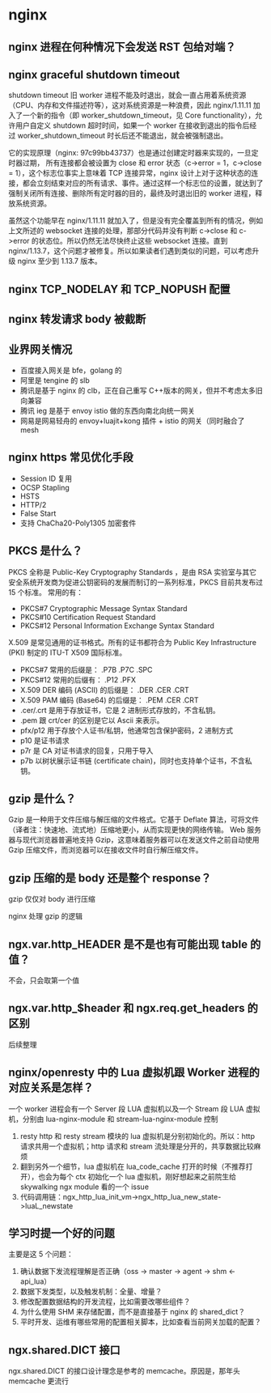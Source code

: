 # nginx

## nginx 进程在何种情况下会发送 RST 包给对端？

## nginx graceful shutdown timeout

shutdown timeout
旧 worker 进程不能及时退出，就会一直占用着系统资源（CPU、内存和文件描述符等），这对系统资源是一种浪费，因此 nginx/1.11.11 加入了一个新的指令（即 worker_shutdown_timeout，见 Core functionality），允许用户自定义 shutdown 超时时间，如果一个 worker 在接收到退出的指令后经过 worker_shutdown_timeout 时长后还不能退出，就会被强制退出。

它的实现原理（nginx: 97c99bb43737）也是通过创建定时器来实现的，一旦定时器过期， 所有连接都会被设置为 close 和 error 状态（c->error = 1，c->close = 1），这个标志位事实上意味着 TCP 连接异常，nginx 设计上对于这种状态的连接，都会立刻结束对应的所有请求、事件。通过这样一个标志位的设置，就达到了强制关闭所有连接、删除所有定时器的目的，最终及时退出旧的 worker 进程，释放系统资源。

虽然这个功能早在 nginx/1.11.11 就加入了，但是没有完全覆盖到所有的情况，例如上文所述的 websocket 连接的处理，那部分代码并没有判断 c->close 和 c->error 的状态位。所以仍然无法尽快终止这些 websocket 连接。直到 nginx/1.13.7，这个问题才被修复。所以如果读者们遇到类似的问题，可以考虑升级 nginx 至少到 1.13.7 版本。

## nginx TCP_NODELAY 和 TCP_NOPUSH 配置

## nginx 转发请求 body 被截断

## 业界网关情况

- 百度接入网关是 bfe，golang 的
- 阿里是 tengine 的 slb
- 腾讯是基于 nginx 的 clb，正在自己重写 C++版本的网关，但并不考虑太多旧向兼容
- 腾讯 ieg 是基于 envoy istio 做的东西向南北向统一网关
- 网易是网易轻舟的 envoy+luajit+kong 插件 + istio 的网关（同时融合了 mesh

## nginx https 常见优化手段

- Session ID 复用
- OCSP Stapling
- HSTS
- HTTP/2
- False Start
- 支持 ChaCha20-Poly1305 加密套件

## PKCS 是什么？

PKCS 全称是 Public-Key Cryptography Standards ，是由 RSA 实验室与其它安全系统开发商为促进公钥密码的发展而制订的一系列标准，PKCS 目前共发布过 15 个标准。 常用的有：

- PKCS#7 Cryptographic Message Syntax Standard
- PKCS#10 Certification Request Standard
- PKCS#12 Personal Information Exchange Syntax Standard

X.509 是常见通用的证书格式。所有的证书都符合为 Public Key Infrastructure (PKI) 制定的 ITU-T X509 国际标准。

- PKCS#7 常用的后缀是： .P7B .P7C .SPC
- PKCS#12 常用的后缀有： .P12 .PFX
- X.509 DER 编码 (ASCII) 的后缀是： .DER .CER .CRT
- X.509 PAM 编码 (Base64) 的后缀是： .PEM .CER .CRT
- .cer/.crt 是用于存放证书，它是 2 进制形式存放的，不含私钥。
- .pem 跟 crt/cer 的区别是它以 Ascii 来表示。
- pfx/p12 用于存放个人证书/私钥，他通常包含保护密码，2 进制方式
- p10 是证书请求
- p7r 是 CA 对证书请求的回复，只用于导入
- p7b 以树状展示证书链 (certificate chain)，同时也支持单个证书，不含私钥。

## gzip 是什么？

Gzip 是一种用于文件压缩与解压缩的文件格式。它基于 Deflate 算法，可将文件（译者注：快速地、流式地）压缩地更小，从而实现更快的网络传输。 Web 服务器与现代浏览器普遍地支持 Gzip，这意味着服务器可以在发送文件之前自动使用 Gzip 压缩文件，而浏览器可以在接收文件时自行解压缩文件。

## gzip 压缩的是 body 还是整个 response？

gzip 仅仅对 body 进行压缩

nginx 处理 gzip 的逻辑

## ngx.var.http_HEADER 是不是也有可能出现 table 的值？

不会，只会取第一个值

## ngx.var.http_$header 和 ngx.req.get_headers 的区别

后续整理

## nginx/openresty 中的 Lua 虚拟机跟 Worker 进程的对应关系是怎样？

一个 worker 进程会有一个 Server 段 LUA 虚拟机以及一个 Stream 段 LUA 虚拟机，分别由 lua-nginx-module 和 stream-lua-nginx-module 控制
1. resty http 和 resty stream 模块的 lua 虚拟机是分别初始化的。所以：http 请求共用一个虚拟机；http 请求和 stream 流处理是分开的，共享数据比较麻烦
2. 翻到另外一个细节，lua 虚拟机在 lua_code_cache 打开的时候（不推荐打开），也会为每个 ctx 初始化一个 lua 虚拟机，刚好想起来之前院生给 skywalking ngx module 看的一个 issue
3. 代码调用链：ngx_http_lua_init_vm->ngx_http_lua_new_state->luaL_newstate

## 学习时提一个好的问题

主要是这 5 个问题：
1. 确认数据下发流程理解是否正确（oss -> master -> agent -> shm <- api_lua）
2. 数据下发类型，以及触发机制：全量、增量？
3. 修改配置数据结构的开发流程，比如需要改哪些组件？
4. 为什么使用 SHM 来存储配置，而不是直接基于 nginx 的 shared_dict？
5. 平时开发、运维有哪些常用的配置相关脚本，比如查看当前网关加载的配置？

## ngx.shared.DICT 接口

ngx.shared.DICT 的接口设计理念是参考的 memcache。原因是，那年头 memcache 更流行